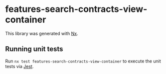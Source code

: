 # features-search-contracts-view-container

This library was generated with [Nx](https://nx.dev).

## Running unit tests

Run `nx test features-search-contracts-view-container` to execute the unit tests via [Jest](https://jestjs.io).

